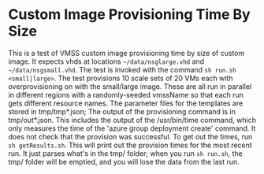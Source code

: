 Custom Image Provisioning Time By Size
======================================

This is a test of VMSS custom image provisioning time by size of custom image. It expects vhds at locations `~/data/nsglarge.vhd` and `~/data/nsgsmall.vhd`. The test is invoked with the command `sh run.sh <small|large>`. The test provisions 10 scale sets of 20 VMs each with overprovisioning on with the small/large image. These are all run in parallel in different regions with a randomly-seeded vmssName so that each run gets different resource names. The parameter files for the templates are stored in tmp/tmp&#42;.json; The output of the provisioning command is in tmp/out&#42;.json. This includes the output of the /usr/bin/time command, which only measures the time of the 'azure group deployment create' command. It does not check that the provision was successful. To get out the times, run `sh getResults.sh`. This will print out the provision times for the most recent run. It just parses what's in the tmp/ folder; when you run `sh run.sh`, the tmp/ folder will be emptied, and you will lose the data from the last run.
